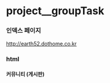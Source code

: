 # project__groupTask     

### 인덱스 페이지       
http://earth52.dothome.co.kr      

### html     

#### 커뮤니티 (게시판)     
